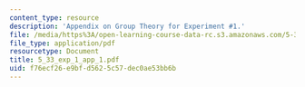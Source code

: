 ```yaml
---
content_type: resource
description: 'Appendix on Group Theory for Experiment #1.'
file: /media/https%3A/open-learning-course-data-rc.s3.amazonaws.com/5-33-advanced-chemical-experimentation-and-instrumentation-fall-2007/f76ecf26e9bfd5625c57dec0ae53bb6b_5_33_exp_1_app_1.pdf
file_type: application/pdf
resourcetype: Document
title: 5_33_exp_1_app_1.pdf
uid: f76ecf26-e9bf-d562-5c57-dec0ae53bb6b
---
```

